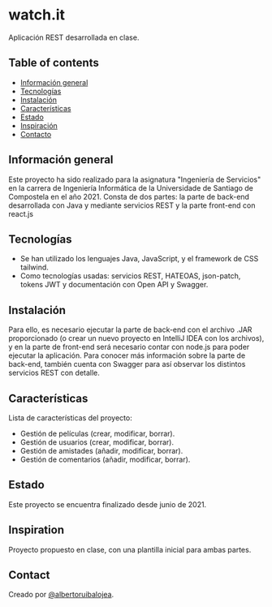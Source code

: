 # watch.it
Aplicación REST desarrollada en clase.

## Table of contents
* [Información general](#informacion-general)
* [Tecnologías](#tecnologias)
* [Instalación](#instalacion)
* [Características](#caracteristicas)
* [Estado](#estado)
* [Inspiración](#inspiracion)
* [Contacto](#contacto)

## Información general
Este proyecto ha sido realizado para la asignatura "Ingeniería de Servicios" en la carrera de Ingeniería Informática de la Universidade de Santiago de Compostela en el año 2021. 
Consta de dos partes: la parte de back-end desarrollada con Java y mediante servicios REST y la parte front-end con react.js

## Tecnologías
* Se han utilizado los lenguajes Java, JavaScript, y el framework de CSS tailwind.
* Como tecnologías usadas: servicios REST, HATEOAS, json-patch, tokens JWT y documentación con Open API y Swagger.

## Instalación
Para ello, es necesario ejecutar la parte de back-end con el archivo .JAR proporcionado (o crear un nuevo proyecto en IntelliJ IDEA con los archivos), y en la parte de front-end será necesario contar con node.js para poder ejecutar la aplicación.
Para conocer más información sobre la parte de back-end, también cuenta con Swagger para así observar los distintos servicios REST con detalle.

## Características
Lista de características del proyecto:
* Gestión de películas (crear, modificar, borrar).
* Gestión de usuarios (crear, modificar, borrar).
* Gestión de amistades (añadir, modificar, borrar).
* Gestión de comentarios (añadir, modificar, borrar).

## Estado
Este proyecto se encuentra finalizado desde junio de 2021.

## Inspiration
Proyecto propuesto en clase, con una plantilla inicial para ambas partes.

## Contact
Creado por [@albertoruibalojea](https://github.com/albertoruibalojea).
